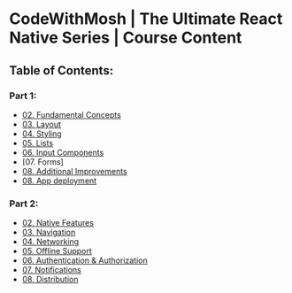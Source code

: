 # CodeWithMosh | The Ultimate React Native Series | Course Content

## Table of Contents:

### Part 1:

-   [02. Fundamental Concepts][br-02-fundamentals]
-   [03. Layout][br-03-layout]
-   [04. Styling][br-04-styles]
-   [05. Lists][br-05-lists]
-   [06. Input Components][br-06-input-components]
-   [07. Forms]
-   [08. Additional Improvements][br-08-additional-improvements]
-   [08. App deployment][br-08-additional-improvements]

### Part 2:

-   [02. Native Features][br-02-native-features]
-   [03. Navigation][br-03-navigation]
-   [04. Networking][br-04-networking]
-   [05. Offline Support][br-05-offline-support]
-   [06. Authentication & Authorization][br-06-authentication-and-authorization]
-   [07. Notifications][br-07-notifications]
-   [08. Distribution][br-08-distribution]

[br-02-fundamentals]: https://github.com/Anik7303/DoneWithIt/tree/02-fundamentals
[br-03-layout]: https://github.com/Anik7303/DoneWithIt/tree/03-layout
[br-04-styles]: https://github.com/Anik7303/DoneWithIt/tree/04-styles
[br-05-lists]: https://github.com/Anik7303/DoneWithIt/tree/05-lists
[br-06-input-components]: https://github.com/Anik7303/DoneWithIt/tree/06-input-components
[br-07-forms]: https://github.com/Anik7303/DoneWithIt/tree/07-forms
[br-08-additional-improvements]: https://github.com/Anik7303/DoneWithIt/tree/08-additional-improvements
[br-02-native-features]: https://github.com/Anik7303/DoneWithIt/tree/02-native-features
[br-03-navigation]: https://github.com/Anik7303/DoneWithIt/tree/03-navigation
[br-04-networking]: https://github.com/Anik7303/DoneWithIt/tree/04-networking
[br-05-offline-support]: https://github.com/Anik7303/DoneWithIt/tree/05-offline-support
[br-06-authentication-and-authorization]: https://github.com/Anik7303/DoneWithIt/tree/06-authentication-and-authorization
[br-07-notifications]: https://github.com/Anik7303/DoneWithIt/tree/07-notifications
[br-08-distribution]: https://github.com/Anik7303/DoneWithIt/tree/08-distribution
